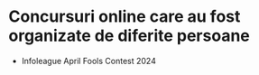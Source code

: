 # Concursuri online care au fost organizate de diferite persoane

- Infoleague April Fools Contest 2024
